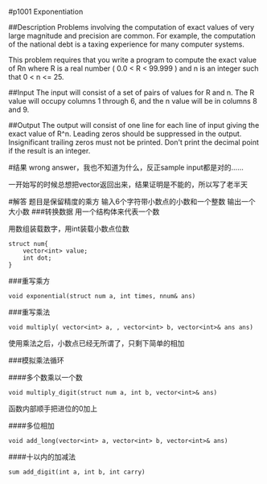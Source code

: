 #p1001
Exponentiation

##Description
Problems involving the computation of exact values of very large magnitude and precision are common. For example, the computation of the national debt is a taxing experience for many computer systems.

This problem requires that you write a program to compute the exact value of Rn where R is a real number ( 0.0 < R < 99.999 ) and n is an integer such that 0 < n <= 25.

##Input
The input will consist of a set of pairs of values for R and n. The R value will occupy columns 1 through 6, and the n value will be in columns 8 and 9.

##Output
The output will consist of one line for each line of input giving the exact value of R^n. Leading zeros should be suppressed in the output. Insignificant trailing zeros must not be printed. Don't print the decimal point if the result is an integer.

#结果
wrong answer，我也不知道为什么，反正sample input都是对的……

一开始写的时候总想把vector返回出来，结果证明是不能的，所以写了老半天

#解答
题目是保留精度的乘方
输入6个字符带小数点的小数和一个整数
输出一个大小数
###转换数据
用一个结构体来代表一个数

用数组装载数字，用int装载小数点位数

    struct num{
        vector<int> value;
        int dot;
    }
###重写乘方

    void exponential(struct num a, int times, nnum& ans)

###重写乘法

    void multiply( vector<int> a, , vector<int> b, vector<int>& ans ans)

使用乘法之后，小数点已经无所谓了，只剩下简单的相加

###模拟乘法循环

####多个数乘以一个数

    void multiply_digit(struct num a, int b, vector<int>& ans)
    
函数内部顺手把进位的0加上
    
####多位相加

    void add_long(vector<int> a, vector<int> b, vector<int>& ans)
    

####十以内的加减法

    sum add_digit(int a, int b, int carry)